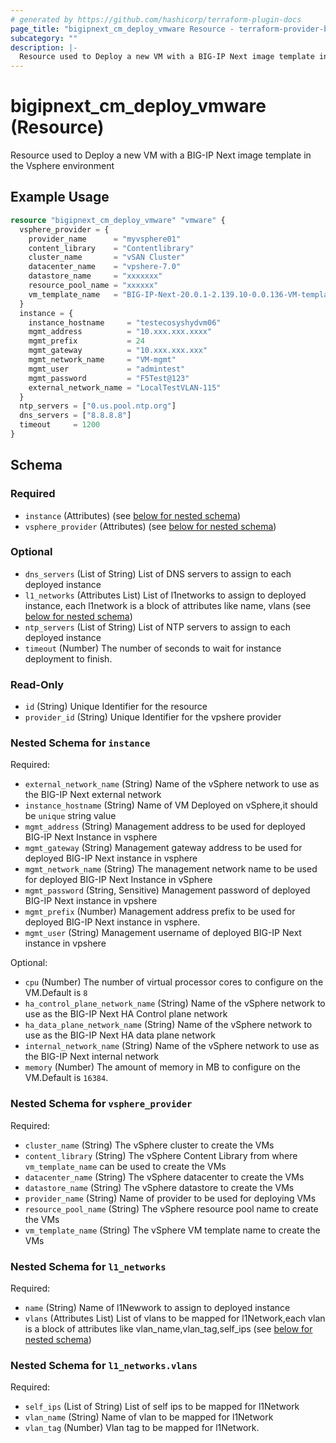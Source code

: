 ```yaml
---
# generated by https://github.com/hashicorp/terraform-plugin-docs
page_title: "bigipnext_cm_deploy_vmware Resource - terraform-provider-bigipnext"
subcategory: ""
description: |-
  Resource used to Deploy a new VM with a BIG-IP Next image template in the Vsphere environment
---
```


# bigipnext_cm_deploy_vmware (Resource)

Resource used to Deploy a new VM with a BIG-IP Next image template in the Vsphere environment

## Example Usage

```terraform
resource "bigipnext_cm_deploy_vmware" "vmware" {
  vsphere_provider = {
    provider_name      = "myvsphere01"
    content_library    = "Contentlibrary"
    cluster_name       = "vSAN Cluster"
    datacenter_name    = "vpshere-7.0"
    datastore_name     = "xxxxxxx"
    resource_pool_name = "xxxxxx"
    vm_template_name   = "BIG-IP-Next-20.0.1-2.139.10-0.0.136-VM-template"
  }
  instance = {
    instance_hostname     = "testecosyshydvm06"
    mgmt_address          = "10.xxx.xxx.xxxx"
    mgmt_prefix           = 24
    mgmt_gateway          = "10.xxx.xxx.xxx"
    mgmt_network_name     = "VM-mgmt"
    mgmt_user             = "admintest"
    mgmt_password         = "F5Test@123"
    external_network_name = "LocalTestVLAN-115"
  }
  ntp_servers = ["0.us.pool.ntp.org"]
  dns_servers = ["8.8.8.8"]
  timeout     = 1200
}
```

<!-- schema generated by tfplugindocs -->
## Schema

### Required

- `instance` (Attributes) (see [below for nested schema](#nestedatt--instance))
- `vsphere_provider` (Attributes) (see [below for nested schema](#nestedatt--vsphere_provider))

### Optional

- `dns_servers` (List of String) List of DNS servers to assign to each deployed instance
- `l1_networks` (Attributes List) List of l1networks to assign to deployed instance, each l1network is a block of attributes like name, vlans (see [below for nested schema](#nestedatt--l1_networks))
- `ntp_servers` (List of String) List of NTP servers to assign to each deployed instance
- `timeout` (Number) The number of seconds to wait for instance deployment to finish.

### Read-Only

- `id` (String) Unique Identifier for the resource
- `provider_id` (String) Unique Identifier for the vpshere provider

<a id="nestedatt--instance"></a>
### Nested Schema for `instance`

Required:

- `external_network_name` (String) Name of the vSphere network to use as the BIG-IP Next external network
- `instance_hostname` (String) Name of VM Deployed on vSphere,it should be `unique` string value
- `mgmt_address` (String) Management address to be used for deployed BIG-IP Next Instance in vsphere
- `mgmt_gateway` (String) Management gateway address to be used for deployed BIG-IP Next instance in vsphere
- `mgmt_network_name` (String) The management network name to be used for deployed BIG-IP Next Instance in vSphere
- `mgmt_password` (String, Sensitive) Management password of deployed BIG-IP Next instance in vpshere
- `mgmt_prefix` (Number) Management address prefix to be used for deployed BIG-IP Next instance in vsphere.
- `mgmt_user` (String) Management username of deployed BIG-IP Next instance in vpshere

Optional:

- `cpu` (Number) The number of virtual processor cores to configure on the VM.Default is `8`
- `ha_control_plane_network_name` (String) Name of the vSphere network to use as the BIG-IP Next HA Control plane network
- `ha_data_plane_network_name` (String) Name of the vSphere network to use as the BIG-IP Next HA data plane network
- `internal_network_name` (String) Name of the vSphere network to use as the BIG-IP Next internal network
- `memory` (Number) The amount of memory in MB to configure on the VM.Default is `16384`.


<a id="nestedatt--vsphere_provider"></a>
### Nested Schema for `vsphere_provider`

Required:

- `cluster_name` (String) The vSphere cluster to create the VMs
- `content_library` (String) The vSphere Content Library from where `vm_template_name` can be used to create the VMs
- `datacenter_name` (String) The vSphere datacenter to create the VMs
- `datastore_name` (String) The vSphere datastore to create the VMs
- `provider_name` (String) Name of provider to be used for deploying VMs
- `resource_pool_name` (String) The vSphere resource pool name to create the VMs
- `vm_template_name` (String) The vSphere VM template name to create the VMs


<a id="nestedatt--l1_networks"></a>
### Nested Schema for `l1_networks`

Required:

- `name` (String) Name of l1Newwork to assign to deployed instance
- `vlans` (Attributes List) List of vlans to be mapped for l1Network,each vlan is a block of attributes like vlan_name,vlan_tag,self_ips (see [below for nested schema](#nestedatt--l1_networks--vlans))

<a id="nestedatt--l1_networks--vlans"></a>
### Nested Schema for `l1_networks.vlans`

Required:

- `self_ips` (List of String) List of self ips to be mapped for l1Network
- `vlan_name` (String) Name of vlan to be mapped for l1Network
- `vlan_tag` (Number) Vlan tag to be mapped for l1Network.
